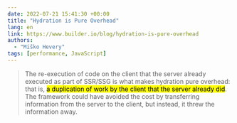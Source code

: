 ```yaml
---
date: 2022-07-21 15:41:30 +00:00
title: "Hydration is Pure Overhead"
lang: en
link: https://www.builder.io/blog/hydration-is-pure-overhead
authors:
  - "Miško Hevery"
tags: [performance, JavaScript]
---
```


> The re-execution of code on the client that the server already executed as part of SSR/SSG is what makes hydration pure overhead: that is, <mark>a duplication of work by the client that the server already did</mark>. The framework could have avoided the cost by transferring information from the server to the client, but instead, it threw the information away.
